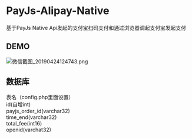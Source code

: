 # PayJs-Alipay-Native
基于PayJs Native Api发起的支付宝扫码支付和通过浏览器调起支付宝发起支付

DEMO
---
![微信截图_20190424124743.png](https://i.loli.net/2019/04/24/5cbfea7942b09.png)

数据库
---

表名（config.php里面设置）<br/>
id(自增int)<br/>
payjs_order_id(varchar32)<br/>
time_end(varchar32)<br/>
total_fee(int16)<br/>
openid(varchat32)<br/>
